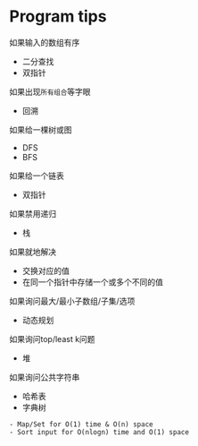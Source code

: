 # Program tips

如果输入的数组有序

- 二分查找
- 双指针

如果出现`所有组合`等字眼

- 回溯

如果给一棵树或图

- DFS
- BFS

如果给一个链表

- 双指针

如果禁用递归

- 栈

如果就地解决

- 交换对应的值
- 在同一个指针中存储一个或多个不同的值

如果询问最大/最小子数组/子集/选项

- 动态规划

如果询问top/least k问题

- 堆

如果询问公共字符串

- 哈希表
- 字典树



```
- Map/Set for O(1) time & O(n) space
- Sort input for O(nlogn) time and O(1) space
```